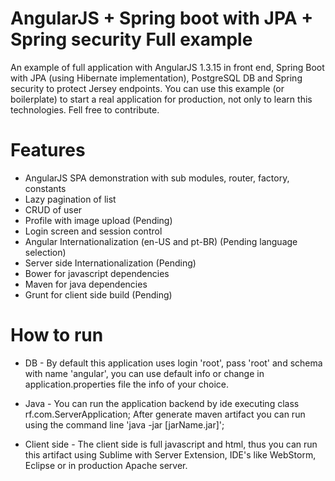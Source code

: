 # AngularJS + Spring boot with JPA + Spring security Full example
An example of full application with AngularJS 1.3.15 in front end, Spring Boot with JPA (using Hibernate implementation), PostgreSQL DB and Spring security to protect Jersey endpoints.
You can use this example (or boilerplate) to start a real application for production, not only to learn this technologies. Fell free to contribute.
# Features
- AngularJS SPA demonstration with sub modules, router, factory, constants
- Lazy pagination of list
- CRUD of user
- Profile with image upload (Pending)
- Login screen and session control
- Angular Internationalization (en-US and pt-BR) (Pending language selection)
- Server side Internationalization (Pending)
- Bower for javascript dependencies
- Maven for java dependencies
- Grunt for client side build (Pending)

# How to run
- DB -
By default this application uses login 'root', pass 'root' and schema with name 'angular', you can use default info or change in application.properties file the info of your choice.

- Java - 
You can run the application backend by ide executing class rf.com.ServerApplication;
After generate maven artifact you can run using the command line 'java -jar [jarName.jar]';

- Client side - 
The client side is full javascript and html, thus you can run this artifact using Sublime with Server Extension, IDE's like WebStorm, Eclipse or in production Apache server.
